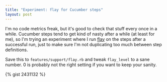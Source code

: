 ```yaml
---
title: "Experiment: flay for Cucumber steps"
layout: post
---
```


I'm no code metrics freak, but it's good to check that stuff every once in a while. Cucumber steps tend to get kind of
nasty after a while (at least for me), so I'm trying an experiment where I run [flay](http://ruby.sadi.st/Flay.html)
on the steps after a successful run, just to make sure I'm not duplicating too much between step definitions.

Save this to `features/support/flay.rb` and tweak `flay_level` to a sane number. 0 is probably not the right setting
if you want to keep your sanity.

{% gist 2431132 %}

